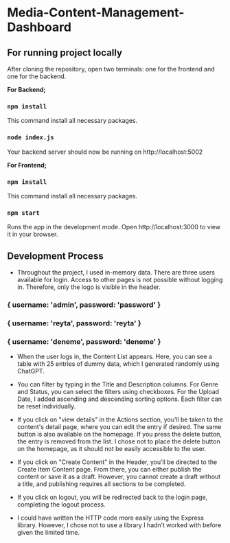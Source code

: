# Media-Content-Management-Dashboard

## For running project locally

After cloning the repository, open two terminals: one for the frontend and one for the backend.


**For Backend;**

### `npm install`

This command install all necessary packages.

### `node index.js`

Your backend server should now be running on http://localhost:5002

**For Frontend;**

### `npm install`

This command install all necessary packages.

### `npm start`

Runs the app in the development mode.
Open http://localhost:3000 to view it in your browser.

## Development Process

* Throughout the project, I used in-memory data. There are three users available for login. Access to other pages is not possible without logging in. Therefore, only the logo is visible in the header.

 ### { username: 'admin', password: 'password' }
 ### { username: 'reyta', password: 'reyta' }
 ### { username: 'deneme', password: 'deneme' }


* When the user logs in, the Content List appears. Here, you can see a table with 25 entries of dummy data, which I generated randomly using ChatGPT. 
* You can filter by typing in the Title and Description columns. For Genre and Status, you can select the filters using checkboxes. For the Upload Date, I added ascending and descending sorting options. Each filter can be reset individually. 
* If you click on "view details" in the Actions section, you’ll be taken to the content's detail page, where you can edit the entry if desired. The same button is also available on the homepage. If you press the delete button, the entry is removed from the list. I chose not to place the delete button on the homepage, as it should not be easily accessible to the user. 
* If you click on "Create Content" in the Header, you’ll be directed to the Create Item Content page. From there, you can either publish the content or save it as a draft. However, you cannot create a draft without a title, and publishing requires all sections to be completed.
* If you click on logout, you will be redirected back to the login page, completing the logout process. 

* I could have written the HTTP code more easily using the Express library. However, I chose not to use a library I hadn’t worked with before given the limited time.
